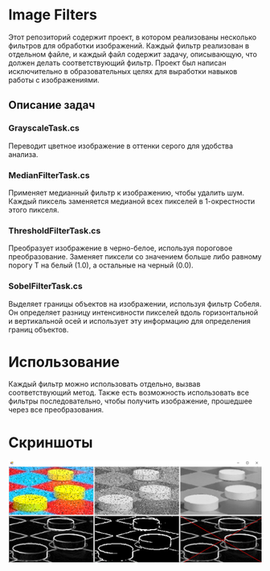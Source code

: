 # Image Filters
Этот репозиторий содержит проект, в котором реализованы несколько фильтров для обработки изображений. Каждый фильтр реализован в отдельном файле, и каждый файл содержит задачу, описывающую, что должен делать соответствующий фильтр. Проект был написан исключительно в образовательных целях для выработки навыков работы с изображениями.

## Описание задач
### GrayscaleTask.cs
Переводит цветное изображение в оттенки серого для удобства анализа.

### MedianFilterTask.cs
Применяет медианный фильтр к изображению, чтобы удалить шум. Каждый пиксель заменяется медианой всех пикселей в 1-окрестности этого пикселя.

### ThresholdFilterTask.cs
Преобразует изображение в черно-белое, используя пороговое преобразование. Заменяет пиксели со значением больше либо равному порогу T на белый (1.0), а остальные на черный (0.0).

### SobelFilterTask.cs
Выделяет границы объектов на изображении, используя фильтр Собеля. Он определяет разницу интенсивности пикселей вдоль горизонтальной и вертикальной осей и использует эту информацию для определения границ объектов.

# Использование
Каждый фильтр можно использовать отдельно, вызвав соответствующий метод. Также есть возможность использовать все фильтры последовательно, чтобы получить изображение, прошедшее через все преобразования.

# Скриншоты
![Screenshot1](Screenshots/Screenshot1.png)
